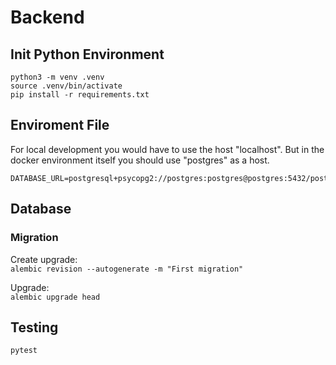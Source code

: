 # Backend

## Init Python Environment

```
python3 -m venv .venv
source .venv/bin/activate
pip install -r requirements.txt
```

## Enviroment File

For local development you would have to use the host "localhost". But in the docker environment itself you should use "postgres" as a host.

```
DATABASE_URL=postgresql+psycopg2://postgres:postgres@postgres:5432/postgres
```

## Database

### Migration

Create upgrade:  
`alembic revision --autogenerate -m "First migration"`

Upgrade:  
`alembic upgrade head`

## Testing

```
pytest
```
